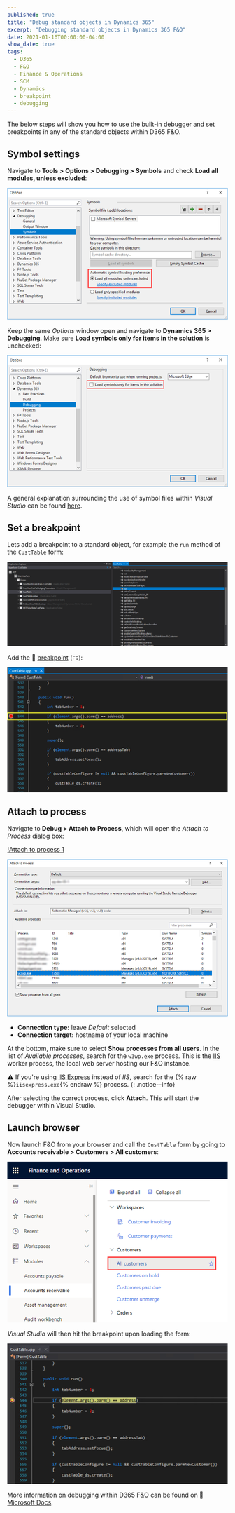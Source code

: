 ```yaml
---
published: true
title: "Debug standard objects in Dynamics 365"
excerpt: "Debugging standard objects in Dynamics 365 F&O"
date: 2021-01-16T00:00:00-04:00
show_date: true
tags:
  - D365
  - F&O
  - Finance & Operations
  - SCM
  - Dynamics
  - breakpoint
  - debugging
---
```


The below steps will show you how to use the built-in debugger and set breakpoints in any of the standard objects within D365 F&O.

## Symbol settings

Navigate to **Tools > Options > Debugging > Symbols** and check **Load all modules, unless excluded**:

![Debugging settings 1](/assets/images/\debugging-settings-2.png)

Keep the same *Options* window open and navigate to **Dynamics 365 > Debugging**. Make sure **Load symbols only for items in the solution** is unchecked:

![Debugging settings 2](/assets/images/\debugging-settings-1.png)

A general explanation surrounding the use of symbol files within *Visual Studio* can be found [here](https://docs.microsoft.com/en-us/visualstudio/debugger/specify-symbol-dot-pdb-and-source-files-in-the-visual-studio-debugger?view=vs-2019).

## Set a breakpoint

Lets add a breakpoint to a standard object, for example the `run` method of the `CustTable` form:

![CustTable](/assets/images/\custtable.png)

Add the 🔴 [breakpoint](https://docs.microsoft.com/en-us/visualstudio/debugger/debugger-feature-tour?view=vs-2019#set-a-breakpoint-and-start-the-debugger) (`F9`):

![Add breakpoint](/assets/images/\add-breakpoint.png)

## Attach to process

Navigate to **Debug > Attach to Process**, which will open the *Attach to Process* dialog box:

[!Attach to process 1](/assets/images/\attach-to-process.png)

![Attach to process 2](/assets/images/\attach-to-process-2.png)

- **Connection type:** leave *Default* selected
- **Connection target:** hostname of your local machine

At the bottom, make sure to select **Show processes from all users**. In the list of *Available processes*, search for the `w3wp.exe` process. This is the [IIS](https://docs.microsoft.com/en-us/iis/get-started/introduction-to-iis/iis-web-server-overview) worker process, the local web server hosting our F&O instance.

⚠️ If you're using [IIS Express](https://docs.microsoft.com/en-us/iis/extensions/introduction-to-iis-express/iis-express-overview) instead of *IIS*, search for the {% raw %}`iisexpress.exe`{% endraw %} process.
{: .notice--info}

After selecting the correct process, click **Attach**. This will start the debugger within Visual Studio.

## Launch browser

Now launch F&O from your browser and call the `CustTable` form by going to **Accounts receivable > Customers > All customers**:

![All customers](/assets/images/\all-customers.png)

*Visual Studio* will then hit the breakpoint upon loading the form:

![Hit breakpoint](/assets/images/\hit-breakpoint.png)

More information on debugging within D365 F&O can be found on 📖 [Microsoft Docs](https://docs.microsoft.com/en-us/dynamics365/fin-ops-core/dev-itpro/dev-tools/build-debug-project).
